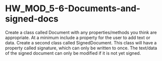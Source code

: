 # HW_MOD_5-6-Documents-and-signed-docs
Create a class called Document with any properties/methods you think are appropriate. At a minimum include a property for the user to add text or data. Create a second class called SignedDocument. This class will have a property called signature, which can only be written to once. The text/data of the signed document can only be modified if it is not yet signed.
